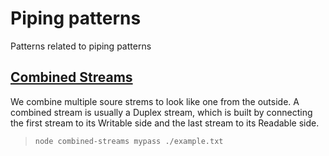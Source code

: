# Piping patterns
Patterns related to piping patterns

## [Combined Streams](./combined-streams.js)
We combine multiple soure strems to look like one from the outside.
A combined stream is usually a Duplex stream, which is built by connecting the first stream to its Writable side and the last stream to its Readable side.

>`node combined-streams mypass ./example.txt`
